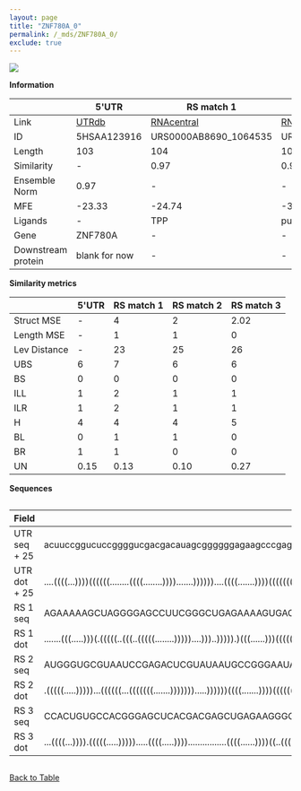 ```yaml
---
layout: page
title: "ZNF780A_0"
permalink: /_mds/ZNF780A_0/
exclude: true
---
```




![](../../alns_9.28.22/aln_5HSAA123916_0.971.png?raw=true)


**Information**

| | 5'UTR       | RS match 1   | RS match 2  | RS match 3 |
| ---- | ----------- | ----------- | ----------- | ----------- |
| Link | <a href="http://utrdb.ba.itb.cnr.it/getutr/5HSAA123916/1" target="_blank" rel="noopener noreferrer">UTRdb</a>   | <a href="https://rnacentral.org/rna/URS0000AB8690/1064535" target="_blank" rel="noopener noreferrer">RNAcentral</a>     |<a href="https://rnacentral.org/rna/URS0000AB4B34/521098" target="_blank" rel="noopener noreferrer">RNAcentral</a>  | <a href="https://rnacentral.org/rna/URS0000AB78EE/888051" target="_blank" rel="noopener noreferrer">RNAcentral</a>   |
| ID | 5HSAA123916     | URS0000AB8690_1064535     | URS0000AB4B34_521098     | URS0000AB78EE_888051     |
| Length | 103     |  104    | 102   |  103    |
| Similarity | - | 0.97 | 0.97 | 0.97 |
| Ensemble Norm | 0.97 | - | - | - |
| MFE | -23.33 | -24.74 | -36.26 | -30.89 |
| Ligands | - | TPP | purine | TPP |
| Gene | ZNF780A | - | - | - |
| Downstream protein | blank for now    |    -    | -  | - |


**Similarity metrics**

| | 5'UTR       | RS match 1   | RS match 2  | RS match 3 |
| ---- | ----------- | ----------- | ----------- | ----------- |
| Struct MSE | - | 4 | 2 | 2.02 |
| Length MSE | - | 1 | 1 | 0 |
| Lev Distance | - | 23 | 25 | 26 |
| UBS| 6 | 7 | 6 | 6 |
| BS | 0 | 0 | 0 | 0 |
| ILL | 1 | 2 | 1 | 1 |
| ILR | 1 | 2 | 1 | 1 |
| H | 4 | 4 | 4 | 5 |
| BL | 0 | 1 | 1 | 0 |
| BR | 1 | 1 | 0 | 0 |
| UN | 0.15 | 0.13 | 0.10 | 0.27 |

**Sequences**


<div style="overflow-x:auto;">

<table>
<colgroup>
<col width="30%" />
<col width="70%" />
</colgroup>
<thead>
<tr class="header">
<th>Field</th>
<th>Description</th>
</tr>
</thead>
<tbody>
<tr>
<td markdown="span">UTR seq + 25 </td>
<td markdown="span"> acuuccggucuccggggucgacgacauagcggggggagaagcccgaggaagauugaccaguuuuguaauucuagcaacATGGTCCATGGATCAGTGACATTCA </td>
</tr>
<tr>
<td markdown="span">UTR dot + 25  </td>
<td markdown="span"> ....((((...))))((((((........((((........)))).......))))))....((((.......))))(((((((....))))).)).......
</td>
</tr>


<tr>
<td markdown="span">RS 1 seq </td>
<td markdown="span"> AGAAAAAGCUAGGGGAGCCUUCGGGCUGAGAAAAGUGACGGAUUACACUUGACCCUUUACCUGAUGCGGAUCAUGCCGCCGUAGGGAAGCUUUACGGGAUUAUA
</td>
</tr>


<tr>
<td markdown="span">RS 1 dot </td>
<td markdown="span"> .......(((.....)))(.(((((..(((..(((((........)))))....)))..))))).)(((......)))((((((((...)))))))).......
</td>
</tr>


<tr>
<td markdown="span">RS 2 seq </td>
<td markdown="span"> AUGGGUGCGUAAUCCGAGACUCGUAUAAUGCCGGGAAUAUGGCCCGGCAGUCUCUACGAGGCGACCGUAAAUCGCCUUGCUACGAGGUCGGGCAGGAACGUC
</td>
</tr>


<tr>
<td markdown="span">RS 2 dot </td>
<td markdown="span"> .(((((.....)))))...((((((...(((((((.......))))))).....))))))((((.......))))((((((.((....))))))))......
</td>
</tr>


<tr>
<td markdown="span">RS 3 seq </td>
<td markdown="span"> CCACUGUGCCACGGGAGCUCACGACGAGCUGAGAAGGGGAUGGACCCCGACCGUUGAACCUGAACCGGACCAUACCGGCGUAGGAAGGCUUCUUCCCUCGUGG
</td>
</tr>


<tr>
<td markdown="span">RS 3 dot </td>
<td markdown="span"> ...((((...)))).(((((.....))))).....((((.....))))................((((......))))((..(((((....)))))..))...
</td>
</tr>

</tbody>
</table>


</div>


[Back to Table](../../display)
